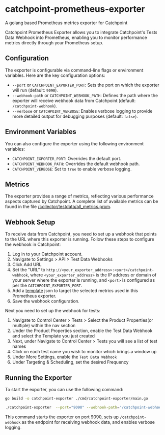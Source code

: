 # catchpoint-prometheus-exporter
A golang based Prometheus metrics exporter for Catchpoint

Catchpoint Prometheus Exporter allows you to integrate Catchpoint's Tests Data Webhook into Prometheus, enabling you to monitor performance metrics directly through your Prometheus setup.

## Configuration

The exporter is configurable via command-line flags or environment variables. Here are the key configuration options:

- `--port` or `CATCHPOINT_EXPORTER_PORT`: Sets the port on which the exporter will run (default: `9090`).
- `--webhook-path` or `CATCHPOINT_WEBHOOK_PATH`: Defines the path where the exporter will receive webhook data from Catchpoint (default: `/catchpoint-webhook`).
- `--verbose` or `CATCHPOINT_VERBOSE`: Enables verbose logging to provide more detailed output for debugging purposes (default: `false`).

## Environment Variables

You can also configure the exporter using the following environment variables:

- `CATCHPOINT_EXPORTER_PORT`: Overrides the default port.
- `CATCHPOINT_WEBHOOK_PATH`: Overrides the default webhook path.
- `CATCHPOINT_VERBOSE`: Set to `true` to enable verbose logging.

## Metrics

The exporter provides a range of metrics, reflecting various performance aspects captured by Catchpoint. A complete list of available metrics can be found in the file [/collector/testdata/all_metrics.prom](/collector/testdata/all_metrics.prom).

## Webhook Setup

To receive data from Catchpoint, you need to set up a webhook that points to the URL where this exporter is running. Follow these steps to configure the webhook in Catchpoint:
1. Log in to your Catchpoint account.
2. Navigate to Settings > API > Test Data Webhooks
3. Click Add URL
4. Set the "URL" to `http://<your_exporter_address>:<port>/catchpoint-webhook`, where `<your_exporter_address>` is the IP address or domain of your server where the exporter is running, and `<port>` is configured as per the `CATCHPOINT_EXPORTER_PORT`.
5. Add a [template](/template.json) json to target the selected metrics used in this Prometheus exporter.
6. Save the webhook configuration.

Next you need to set up the webhook for tests:
1. Navigate to Control Center > Tests > Select the Product Properties(or multiple) within the nav section
2. Under the Product Properties section, enable the Test Data Webhook and select the Template you just created
3. Next, under Navigate to Control Center > Tests you will see a list of test names
4. Click on each test name you wish to monitor which brings a window up
5. Under More Settings, enable the `Test Data Webhook`
6. Under Targeting & Scheduling, set the desired Frequency

## Running the Exporter

To start the exporter, you can use the following command:

```bash
go build -o catchpoint-exporter ./cmd/catchpoint-exporter/main.go

./catchpoint-exporter  --port="9090" --webhook-path="/catchpoint-webhook"
```

This command starts the exporter on port 9090, sets up `/catchpoint-webhook` as the endpoint for receiving webhook data, and enables verbose logging.

